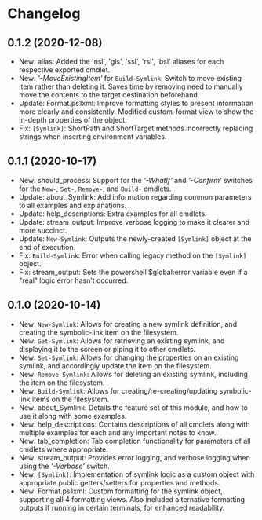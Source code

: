 ﻿# Changelog
## 0.1.2 (2020-12-08)
 - New: alias: Added the 'nsl', 'gls', 'ssl', 'rsl', 'bsl' aliases for each respective exported cmdlet.
 - New: *'-MoveExistingItem'* for `Build-Symlink`: Switch to move existing item rather than deleting it. Saves time by removing need to manually move the contents to the target destination beforehand.
 - Update: Format.ps1xml: Improve formatting styles to present information more clearly and consistently. Modified custom-format view to show the in-depth properties of the object.
 - Fix: `[Symlink]`: ShortPath and ShortTarget methods incorrectly replacing strings when inserting environment variables.
## 0.1.1 (2020-10-17)
 - New: should_process: Support for the *'-WhatIf'* and *'-Confirm'* switches for the `New-`, `Set-`, `Remove-`, and `Build-` cmdlets.
 - Update: about_Symlink: Add information regarding common parameters to all examples and explanations.
 - Update: help_descriptions: Extra examples for all cmdlets.
 - Update: stream_output: Improve verbose logging to make it clearer and more succinct.
 - Update: `New-Symlink`: Outputs the newly-created `[Symlink]` object at the end of execution.
 - Fix: `Build-Symlink`: Error when calling legacy method on the `[Symlink]` object.
 - Fix: stream_output: Sets the powershell $global:error variable even if a "real" logic error hasn't occurred.
## 0.1.0 (2020-10-14)
 - New: `New-Symlink`: Allows for creating a new symlink definition, and creating the symbolic-link item on the filesystem.
 - New: `Get-Symlink`: Allows for retrieving an existing symlink, and displaying it to the screen or piping it to other cmdlets.
 - New: `Set-Symlink`: Allows for changing the properties on an existing symlink, and accordingly update the item on the filesystem.
 - New: `Remove-Symlink`: Allows for deleting an existing symlink, including the item on the filesystem.
 - New: `Build-Symlink`: Allows for creating/re-creating/updating symbolic-link items on the filesystem.
 - New: about_Symlink: Details the feature set of this module, and how to use it along with some examples.
 - New: help_descriptions: Contains descriptions of all cmdlets along with multiple examples for each and any important notes to know.
 - New: tab_completion: Tab completion functionality for parameters of all cmdlets where appropriate.
 - New: stream_output: Provides error logging, and verbose logging when using the *'-Verbose'* switch.
 - New: `[Symlink]`: Implementation of symlink logic as a custom object with appropriate public getters/setters for properties and methods.
 - New: Format.ps1xml: Custom formatting for the symlink object, supporting all 4 formatting views. Also included alternative formatting outputs if running in certain terminals, for enhanced readability.